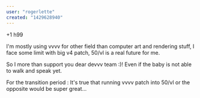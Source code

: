 ```yaml
---
user: "rogerlette"
created: "1429628940"
---
```


+1 h99

I'm mostly using vvvv for other field than computer art and rendering stuff, I face some limit with big v4 patch, 50/vl is a real future for me.

So I more than support you dear devvv team :)! Even if the baby is not able to walk and speak yet.

For the transition period : It's true that running vvvv patch into 50/vl or the opposite would be super great...


